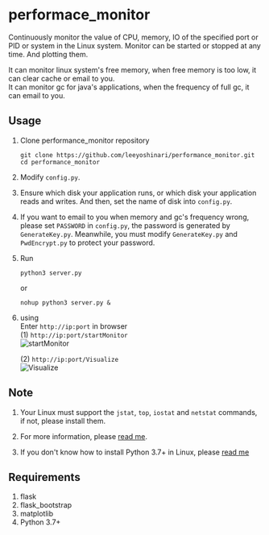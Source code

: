 # performace_monitor
Continuously monitor the value of CPU, memory, IO of the specified port or PID or system in the Linux system.
Monitor can be started or stopped at any time. And plotting them.<br>

It can monitor linux system's free memory, when free memory is too low, it can clear cache or email to you.<br>
It can monitor gc for java's applications, when the frequency of full gc, it can email to you.<br>

## Usage
1. Clone performance_monitor repository
   ```shell
   git clone https://github.com/leeyoshinari/performance_monitor.git
   cd performance_monitor
   ```

2. Modify `config.py`.
   
3. Ensure which disk your application runs, or which disk your application reads and writes. And then, set the name of disk into `config.py`.

4. If you want to email to you when memory and gc's frequency wrong, please set `PASSWORD` in `config.py`, the password is generated by `GenerateKey.py`. Meanwhile, you must modify `GenerateKey.py` and `PwdEncrypt.py` to protect your password.<br>

5. Run
   ```shell
   python3 server.py
   ```
   or
   ```shell
   nohup python3 server.py &
   ```

6. using<br>
   Enter `http://ip:port` in browser<br>
   (1) `http://ip:port/startMonitor`<br>
   ![startMonitor](https://github.com/leeyoshinari/performance_monitor/tree/single/templates/Visualize.jpg)
   
   (2) `http://ip:port/Visualize`<br>
   ![Visualize](https://github.com/leeyoshinari/performance_monitor/tree/single/templates/startMonitor.jpg)
   
## Note
1. Your Linux must support the `jstat`, `top`, `iostat` and `netstat` commands, if not, please install them.

2. For more information, please [read me](https://github.com/leeyoshinari/performance_monitor/wiki/Linux%E7%B3%BB%E7%BB%9F%E7%9B%91%E6%8E%A7).

3. If you don't know how to install Python 3.7+ in Linux, please [read me](https://github.com/leeyoshinari/performance_monitor/wiki/Python-3.7.x-%E5%AE%89%E8%A3%85)

## Requirements
1. flask
2. flask_bootstrap
3. matplotlib
4. Python 3.7+
